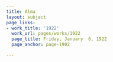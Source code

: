 ```yaml
---
title: Alma
layout: subject
page_links:
- work_title: '1922'
  work_url: pages/works/1922
  page_title: Friday, January  6, 1922
  page_anchor: page-1902

---
```

